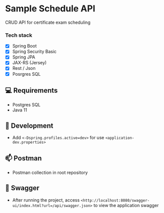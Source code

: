 # Sample Schedule API 
CRUD API for certificate exam scheduling


###  Tech stack

- [x] Spring Boot
- [x] Spring Security Basic
- [x] Spring JPA
- [x] JAX-RS (Jersey)
- [x] Rest / Json
- [X] Posrgres SQL

## 💻 Requirements

* Postgres SQL 
* Java 11

## 🚀 Development 

* Add `<-Dspring.profiles.active=dev>` for use `<application-dev.properties>`

## 📫 Postman

* Postman collection in root repository

## 📝 Swagger

* After running the project, access `<http://localhost:8080/swagger-ui/index.html?url=/api/swagger.json>` to view the application swagger

